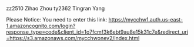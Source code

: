 zz2510 Zihao Zhou
ty2362 Tingran Yang

Please Notice:
You need to enter this link:
https://mycchw1.auth.us-east-1.amazoncognito.com/login?response_type=code&client_id=1o7fcmf3k6ebt9au8e15k31c7e&redirect_uri=https://s3.amazonaws.com/mycchwonev2/index.html

